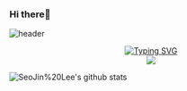 ### Hi there👋
![header](https://capsule-render.vercel.app/api?type=waving&color=auto&height=300&section=header&text=Welcome!!%20🌱&desc=This%20is%20seojin's%20github.&fontSize=80&descSize=30)


<p align="center">
<a href="https://github.com/drkostas">
    <img src="https://readme-typing-svg.demolab.com?font=Georgia&size=18&duration=2000&pause=100&multiline=true&width=500&height=80&lines=SeoJin+Lee;Researcher+%7C+bachelor+Student+%7C+Software+Engineer;Backend+%7C+Computer+Vision+%7C+Bots" alt="Typing SVG" />
</a>

<br>
    
<a href="https://github.com/drkostas">
    <img src="https://github-stats-alpha.vercel.app/api?username=gwakamoli&cc=22272e&tc=37BCF6&ic=fff&bc=0000">
</a>

</p>

![SeoJin%20Lee's github stats](https://github-readme-stats.vercel.app/api?username=SeoJin%20Lee&show_icons=true&theme=tokyonight)

<!--
**gwakamoli/gwakamoli** is a ✨ _special_ ✨ repository because its `README.md` (this file) appears on your GitHub profile.

Here are some ideas to get you started:

- 🔭 I’m currently working on ...
- 🌱 I’m currently learning ...
- 👯 I’m looking to collaborate on ...
- 🤔 I’m looking for help with ...
- 💬 Ask me about ...
- 📫 How to reach me: ...
- 😄 Pronouns: ...
- ⚡ Fun fact: ...
-->
